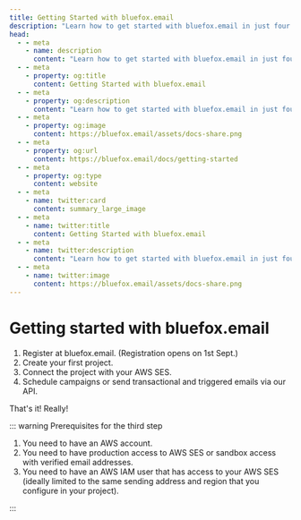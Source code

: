 ```yaml
---
title: Getting Started with bluefox.email
description: "Learn how to get started with bluefox.email in just four simple steps: register, create a project, connect AWS SES, and start sending emails."
head:
  - - meta
    - name: description
      content: "Learn how to get started with bluefox.email in just four simple steps: register, create a project, connect AWS SES, and start sending emails."
  - - meta
    - property: og:title
      content: Getting Started with bluefox.email
  - - meta
    - property: og:description
      content: "Learn how to get started with bluefox.email in just four simple steps: register, create a project, connect AWS SES, and start sending emails."
  - - meta
    - property: og:image
      content: https://bluefox.email/assets/docs-share.png
  - - meta
    - property: og:url
      content: https://bluefox.email/docs/getting-started
  - - meta
    - property: og:type
      content: website
  - - meta
    - name: twitter:card
      content: summary_large_image
  - - meta
    - name: twitter:title
      content: Getting Started with bluefox.email
  - - meta
    - name: twitter:description
      content: "Learn how to get started with bluefox.email in just four simple steps: register, create a project, connect AWS SES, and start sending emails."
  - - meta
    - name: twitter:image
      content: https://bluefox.email/assets/docs-share.png
---
```


# Getting started with bluefox.email

1) Register at bluefox.email. (Registration opens on 1st Sept.)
2) Create your first project.
3) Connect the project with your AWS SES.
4) Schedule campaigns or send transactional and triggered emails via our API.

That's it! Really!

::: warning Prerequisites for the third step

1) You need to have an AWS account.
2) You need to have production access to AWS SES or sandbox access with verified email addresses.
3) You need to have an AWS IAM user that has access to your AWS SES (ideally limited to the same sending address and region that you configure in your project).

:::
